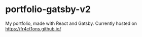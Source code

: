 # portfolio-gatsby-v2
My portfolio, made with React and Gatsby. Currently hosted on https://fr4ct1ons.github.io/
